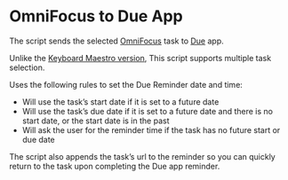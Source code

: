 # OmniFocus to Due App  #

The script sends the selected [OmniFocus][1] task to [Due][2] app.

Unlike the [Keyboard Maestro version][3],  This script supports multiple task selection.

Uses the following rules to set the Due Reminder date and time:

* Will use the task’s start date if it is set to a future date
* Will use the task’s due date if it is set to a future date and there is no start date, or the start date is in the past
* Will ask the user for the reminder time if the task has no future start or due date

The script also appends the task’s url to the reminder so you can quickly return to the task upon completing the Due app reminder.


[1]: http://www.omnigroup.com/products/omnifocus/
[2]: http://www.dueapp.com
[3]: https://github.com/ChewingPencils/omnifocus2due_macro